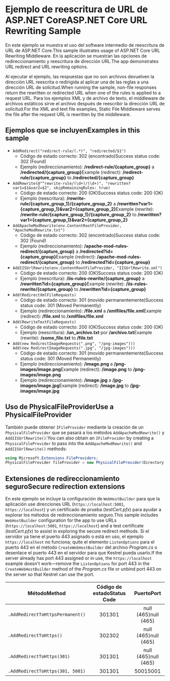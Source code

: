 # <a name="aspnet-core-url-rewriting-sample"></a><span data-ttu-id="dc363-101">Ejemplo de reescritura de URL de ASP.NET Core</span><span class="sxs-lookup"><span data-stu-id="dc363-101">ASP.NET Core URL Rewriting Sample</span></span>

<span data-ttu-id="dc363-102">En este ejemplo se muestra el uso del software intermedio de reescritura de URL de ASP.NET Core.</span><span class="sxs-lookup"><span data-stu-id="dc363-102">This sample illustrates usage of ASP.NET Core URL Rewriting Middleware.</span></span> <span data-ttu-id="dc363-103">En la aplicación se muestran las opciones de redireccionamiento y reescritura de dirección URL.</span><span class="sxs-lookup"><span data-stu-id="dc363-103">The app demonstrates URL redirect and URL rewriting options.</span></span>

<span data-ttu-id="dc363-104">Al ejecutar el ejemplo, las respuestas que no son archivos devuelven la dirección URL reescrita o redirigida al aplicar una de las reglas a una dirección URL de solicitud.</span><span class="sxs-lookup"><span data-stu-id="dc363-104">When running the sample, non-file responses return the rewritten or redirected URL when one of the rules is applied to a request URL.</span></span> <span data-ttu-id="dc363-105">Para los ejemplos XML y de archivo de texto, el middleware de archivos estáticos sirve el archivo después de reescribir la dirección URL de solicitud.</span><span class="sxs-lookup"><span data-stu-id="dc363-105">For the XML and text file examples, Static File Middleware serves the file after the request URL is rewritten by the middleware.</span></span>

## <a name="examples-in-this-sample"></a><span data-ttu-id="dc363-106">Ejemplos que se incluyen</span><span class="sxs-lookup"><span data-stu-id="dc363-106">Examples in this sample</span></span>

* `AddRedirect("redirect-rule/(.*)", "redirected/$1")`
  - <span data-ttu-id="dc363-107">Código de estado correcto: 302 (encontrado)</span><span class="sxs-lookup"><span data-stu-id="dc363-107">Success status code: 302 (Found)</span></span>
  - <span data-ttu-id="dc363-108">Ejemplo (redireccionamiento): **/redirect-rule/{capture_group}** a **/redirected/{capture_group}**</span><span class="sxs-lookup"><span data-stu-id="dc363-108">Example (redirect): **/redirect-rule/{capture_group}** to **/redirected/{capture_group}**</span></span>
* `AddRewrite(@"^rewrite-rule/(\d+)/(\d+)", "rewritten?var1=$1&var2=$2", skipRemainingRules: true)`
  - <span data-ttu-id="dc363-109">Código de estado correcto: 200 (OK)</span><span class="sxs-lookup"><span data-stu-id="dc363-109">Success status code: 200 (OK)</span></span>
  - <span data-ttu-id="dc363-110">Ejemplo (reescritura): **/rewrite-rule/{capture_group_1}/{capture_group_2}** a **/rewritten?var1={capture_group_1}&var2={capture_group_2}**</span><span class="sxs-lookup"><span data-stu-id="dc363-110">Example (rewrite): **/rewrite-rule/{capture_group_1}/{capture_group_2}** to **/rewritten?var1={capture_group_1}&var2={capture_group_2}**</span></span>
* `AddApacheModRewrite(env.ContentRootFileProvider, "ApacheModRewrite.txt")`
  - <span data-ttu-id="dc363-111">Código de estado correcto: 302 (encontrado)</span><span class="sxs-lookup"><span data-stu-id="dc363-111">Success status code: 302 (Found)</span></span>
  - <span data-ttu-id="dc363-112">Ejemplo (redireccionamiento): **/apache-mod-rules-redirect/{capture_group}** a **/redirected?id={capture_group}**</span><span class="sxs-lookup"><span data-stu-id="dc363-112">Example (redirect): **/apache-mod-rules-redirect/{capture_group}** to **/redirected?id={capture_group}**</span></span>
* `AddIISUrlRewrite(env.ContentRootFileProvider, "IISUrlRewrite.xml")`
  - <span data-ttu-id="dc363-113">Código de estado correcto: 200 (OK)</span><span class="sxs-lookup"><span data-stu-id="dc363-113">Success status code: 200 (OK)</span></span>
  - <span data-ttu-id="dc363-114">Ejemplo (reescritura): **/iis-rules-rewrite/{capture_group}** a **/rewritten?id={capture_group}**</span><span class="sxs-lookup"><span data-stu-id="dc363-114">Example (rewrite): **/iis-rules-rewrite/{capture_group}** to **/rewritten?id={capture_group}**</span></span>
* `Add(RedirectXmlFileRequests)`
  - <span data-ttu-id="dc363-115">Código de estado correcto: 301 (movido permanentemente)</span><span class="sxs-lookup"><span data-stu-id="dc363-115">Success status code: 301 (Moved Permanently)</span></span>
  - <span data-ttu-id="dc363-116">Ejemplo (redireccionamiento): **/file.xml** a **/xmlfiles/file.xml**</span><span class="sxs-lookup"><span data-stu-id="dc363-116">Example (redirect): **/file.xml** to **/xmlfiles/file.xml**</span></span>
* `Add(RewriteTextFileRequests)`
  - <span data-ttu-id="dc363-117">Código de estado correcto: 200 (OK)</span><span class="sxs-lookup"><span data-stu-id="dc363-117">Success status code: 200 (OK)</span></span>
  - <span data-ttu-id="dc363-118">Ejemplo (reescritura): **/un_archivo.txt** por **/archivo.txt**</span><span class="sxs-lookup"><span data-stu-id="dc363-118">Example (rewrite): **/some_file.txt** to **/file.txt**</span></span>
* `Add(new RedirectImageRequests(".png", "/png-images")))`<br>`Add(new RedirectImageRequests(".jpg", "/jpg-images")))`
  - <span data-ttu-id="dc363-119">Código de estado correcto: 301 (movido permanentemente)</span><span class="sxs-lookup"><span data-stu-id="dc363-119">Success status code: 301 (Moved Permanently)</span></span>
  - <span data-ttu-id="dc363-120">Ejemplo (redireccionamiento): **/image.png** a **/png-images/image.png**</span><span class="sxs-lookup"><span data-stu-id="dc363-120">Example (redirect): **/image.png** to **/png-images/image.png**</span></span>
  - <span data-ttu-id="dc363-121">Ejemplo (redireccionamiento): **/image.jpg** a **/jpg-images/image.jpg**</span><span class="sxs-lookup"><span data-stu-id="dc363-121">Example (redirect): **/image.jpg** to **/jpg-images/image.jpg**</span></span>

## <a name="use-a-physicalfileprovider"></a><span data-ttu-id="dc363-122">Uso de PhysicalFileProvider</span><span class="sxs-lookup"><span data-stu-id="dc363-122">Use a PhysicalFileProvider</span></span>

<span data-ttu-id="dc363-123">También puede obtener `IFileProvider` mediante la creación de un `PhysicalFileProvider` que se pasará a los métodos `AddApacheModRewrite()` y `AddIISUrlRewrite()`:</span><span class="sxs-lookup"><span data-stu-id="dc363-123">You can also obtain an `IFileProvider` by creating a `PhysicalFileProvider` to pass into the `AddApacheModRewrite()` and `AddIISUrlRewrite()` methods:</span></span>

```csharp
using Microsoft.Extensions.FileProviders;
PhysicalFileProvider fileProvider = new PhysicalFileProvider(Directory.GetCurrentDirectory());
```

## <a name="secure-redirection-extensions"></a><span data-ttu-id="dc363-124">Extensiones de redireccionamiento seguro</span><span class="sxs-lookup"><span data-stu-id="dc363-124">Secure redirection extensions</span></span>

<span data-ttu-id="dc363-125">En este ejemplo se incluye la configuración de `WebHostBuilder` para que la aplicación use direcciones URL (`https://localhost:5001`, `https://localhost`) y un certificado de prueba (*testCert.pfx*) para ayudar a explorar los métodos de redireccionamiento seguro.</span><span class="sxs-lookup"><span data-stu-id="dc363-125">This sample includes `WebHostBuilder` configuration for the app to use URLs (`https://localhost:5001`, `https://localhost`) and a test certificate (*testCert.pfx*) to assist in exploring the secure redirect methods.</span></span> <span data-ttu-id="dc363-126">Si el servidor ya tiene el puerto 443 asignado o está en uso, el ejemplo `https://localhost` no funciona; quite el elemento `ListenOptions` para el puerto 443 en el método `CreateWebHostBuilder` del archivo *Program.cs* o desenlace el puerto 443 en el servidor para que Kestrel pueda usarlo.</span><span class="sxs-lookup"><span data-stu-id="dc363-126">If the server already has port 443 assigned or in use, the `https://localhost` example doesn't work&mdash;remove the `ListenOptions` for port 443 in the `CreateWebHostBuilder` method of the *Program.cs* file or unbind port 443 on the server so that Kestrel can use the port.</span></span>

| <span data-ttu-id="dc363-127">Método</span><span class="sxs-lookup"><span data-stu-id="dc363-127">Method</span></span>                           | <span data-ttu-id="dc363-128">Código de estado</span><span class="sxs-lookup"><span data-stu-id="dc363-128">Status Code</span></span> |    <span data-ttu-id="dc363-129">Puerto</span><span class="sxs-lookup"><span data-stu-id="dc363-129">Port</span></span>    |
| -------------------------------- | :---------: | :--------: |
| `.AddRedirectToHttpsPermanent()` |     <span data-ttu-id="dc363-130">301</span><span class="sxs-lookup"><span data-stu-id="dc363-130">301</span></span>     | <span data-ttu-id="dc363-131">null (465)</span><span class="sxs-lookup"><span data-stu-id="dc363-131">null (465)</span></span> |
| `.AddRedirectToHttps()`          |     <span data-ttu-id="dc363-132">302</span><span class="sxs-lookup"><span data-stu-id="dc363-132">302</span></span>     | <span data-ttu-id="dc363-133">null (465)</span><span class="sxs-lookup"><span data-stu-id="dc363-133">null (465)</span></span> |
| `.AddRedirectToHttps(301)`       |     <span data-ttu-id="dc363-134">301</span><span class="sxs-lookup"><span data-stu-id="dc363-134">301</span></span>     | <span data-ttu-id="dc363-135">null (465)</span><span class="sxs-lookup"><span data-stu-id="dc363-135">null (465)</span></span> |
| `.AddRedirectToHttps(301, 5001)` |     <span data-ttu-id="dc363-136">301</span><span class="sxs-lookup"><span data-stu-id="dc363-136">301</span></span>     |    <span data-ttu-id="dc363-137">5001</span><span class="sxs-lookup"><span data-stu-id="dc363-137">5001</span></span>    |
